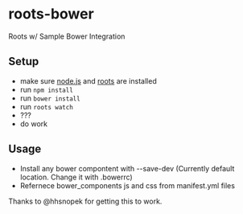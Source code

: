 # roots-bower
Roots w/ Sample Bower Integration

## Setup
- make sure [node.js](http://nodejs.org) and [roots](http://roots.cx) are installed
- run `npm install`
- run `bower install`
- run `roots watch`
- ???
- do work

## Usage
- Install any bower compontent with --save-dev (Currently default location. Change it with .bowerrc)
- Refernece bower_components js and css from manifest.yml files

Thanks to @hhsnopek for getting this to work.

